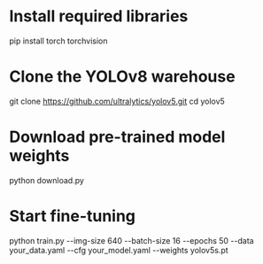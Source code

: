 # Install required libraries
pip install torch torchvision

# Clone the YOLOv8 warehouse
git clone https://github.com/ultralytics/yolov5.git
cd yolov5

# Download pre-trained model weights
python download.py

# Start fine-tuning
python train.py --img-size 640 --batch-size 16 --epochs 50 --data your_data.yaml --cfg your_model.yaml --weights yolov5s.pt
